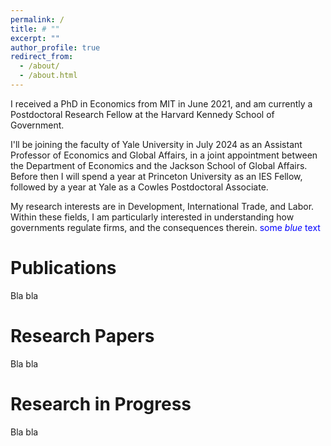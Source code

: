 ```yaml
---
permalink: /
title: # ""
excerpt: ""
author_profile: true
redirect_from: 
  - /about/
  - /about.html
---
```


I received a PhD in Economics from MIT in June 2021, and am currently a Postdoctoral Research Fellow at the Harvard Kennedy School of Government.

I'll be joining the faculty of Yale University in July 2024 as an Assistant Professor of Economics and Global Affairs, in a joint appointment between the Department of Economics and the Jackson School of Global Affairs. Before then I will spend a year at Princeton University as an IES Fellow, followed by a year at Yale as a Cowles Postdoctoral Associate. 

My research interests are in Development, International Trade, and Labor. Within these fields, I am particularly interested in understanding how governments regulate firms, and the consequences therein. <span style="color:blue">some *blue* text</span>

Publications
======
Bla bla

Research Papers
======
Bla bla

Research in Progress
======
Bla bla
